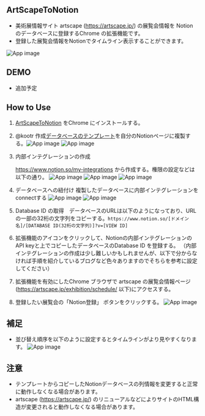 ## ArtScapeToNotion
- 美術展情報サイト artscape (https://artscape.jp/) の展覧会情報を Notion のデータベースに登録するChrome の拡張機能です。
- 登録した展覧会情報をNotionでタイムライン表示することができます。

![App image](images/notion_artscape.png)
## DEMO
- 追加予定

## How to Use 
1. [ArtScapeToNotion](https://chromewebstore.google.com/detail/artscapetonotion/iheojckddedlhchmefmpbdeohpjgnkhn) をChrome にインストールする。
1. @kootr 作成[データベースのテンプレート](https://kootr.notion.site/bf79b58082f8471ab92c8b65a0bc7676?v=b907eca4c4d549e08b867831218f0152)を自分のNotionページに複製する。![App image](images/duplicate_database.png)
![App image](images/popup.png)
1. 内部インテグレーションの作成

    https://www.notion.so/my-integrations から作成する。権限の設定などは以下の通り。
    ![App image](images/internal_integration1.png)
    ![App image](images/internal_integration2.png)
    ![App image](images/internal_integration3.png)
1. データベースへの紐付け
複製したデータベースに内部インテグレーションをconnectする
    ![App image](images/internal_integration4.png)
    ![App image](images/internal_integration5.png)
1. Database ID の取得　データベースのURLは以下のようになっており、URLの一部の32桁の文字列をコピーする。`https://www.notion.so/[ドメイン名]/[DATABASE ID(32桁の文字列)]?v=[VIEW ID] `
1. 拡張機能のアイコンをクリックして、Notionの内部インテグレーションのAPI keyと上でコピーしたデータベースのDatabase ID を登録する。 （内部インテグレーションの作成は少し難しいかもしれませんが、以下で分からなければ手順を紹介しているブログなど色々ありますのでそちらを参考に設定してください）
1. 拡張機能を有効にしたChrome ブラウザで artscape の展覧会情報ページ(https://artscape.jp/exhibition/schedule/ 以下)にアクセスする。
1. 登録したい展覧会の「Notion登録」 ボタンをクリックする。
![App image](images/example.png)


## 補足
- 並び替え順序を以下のように設定するとタイムラインがより見やすくなります。
![App image](images/sorting.png)

## 注意
- テンプレートからコピーしたNotionデータベースの列情報を変更すると正常に動作しなくなる場合があります。
- artscape (https://artscape.jp/) のリニューアルなどによりサイトのHTML構造が変更されると動作しなくなる場合があります。
